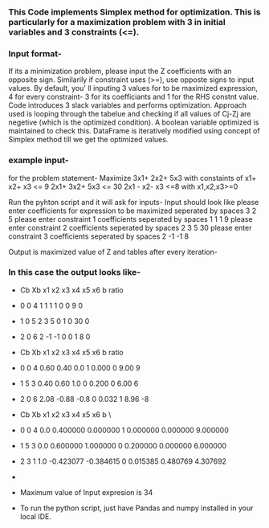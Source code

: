 ### This Code implements Simplex method for optimization. This is particularly for a maximization problem with 3 in initial variables and 3 constraints (<=).
### Input format-
If its a minimization problem, please input the Z coefficients with an opposite sign. Similarily if constraint uses (>=), use opposte signs to input values.
By default, you' ll inputing 3 values for to be maximized expression, 4 for every constraint- 3 for its coefficiants and 1 for the RHS constnt value.
Code introduces 3 slack variables and performs optimization. Approach used is looping through the tabelue and checking if all values of Cj-Zj are negetive (which is the optimized condition). A boolean variable optimized is maintained to check this. DataFrame is iteratively modified using concept of Simplex method till we get the optimized values.

### example input- 
for the problem statement-
Maximize 3x1+ 2x2+ 5x3 with constaints of 
x1+ x2+ x3 <= 9
2x1+ 3x2+ 5x3 <= 30
2x1 - x2- x3 <=8
with x1,x2,x3>=0

Run the pyhton script and it will ask for inputs-
Input should look like
please enter coefficients for expression to be maximized seperated by spaces 3 2 5
please enter constraint 1 coefficients seperated by spaces 1 1 1 9
please enter constraint 2 coefficients seperated by spaces 2 3 5 30
please enter constraint 3 coefficients seperated by spaces 2 -1 -1 8

Output is maximized value of Z and tables after every iteration-

### In this case the output looks like-
*    Cb  Xb  x1  x2  x3  x4  x5  x6   b  ratio
* 0   0   4   1   1   1   1   0   0   9      0
* 1   0   5   2   3   5   0   1   0  30      0
* 2   0   6   2  -1  -1   0   0   1   8      0
*    Cb  Xb    x1    x2   x3  x4     x5  x6     b  ratio
* 0   0   4  0.60  0.40  0.0   1  0.000   0  9.00      9
* 1   5   3  0.40  0.60  1.0   0  0.200   0  6.00      6
* 2   0   6  2.08 -0.88 -0.8   0  0.032   1  8.96     -8
*    Cb  Xb   x1        x2        x3  x4        x5        x6         b  \
* 0   0   4  0.0  0.400000  0.000000   1  0.000000  0.000000  9.000000   
* 1   5   3  0.0  0.600000  1.000000   0  0.200000  0.000000  6.000000   
* 2   3   1  1.0 -0.423077 -0.384615   0  0.015385  0.480769  4.307692 
* 
* Maximum value of Input expresion is 34

* To run the python script, just have Pandas and numpy installed in your local IDE.
